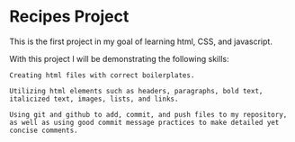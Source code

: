 # Recipes Project
This is the first project in my goal of learning html, CSS, and javascript.

With this project I will be demonstrating the following skills:

    Creating html files with correct boilerplates.

    Utilizing html elements such as headers, paragraphs, bold text, italicized text, images, lists, and links.

    Using git and github to add, commit, and push files to my repository, as well as using good commit message practices to make detailed yet concise comments.